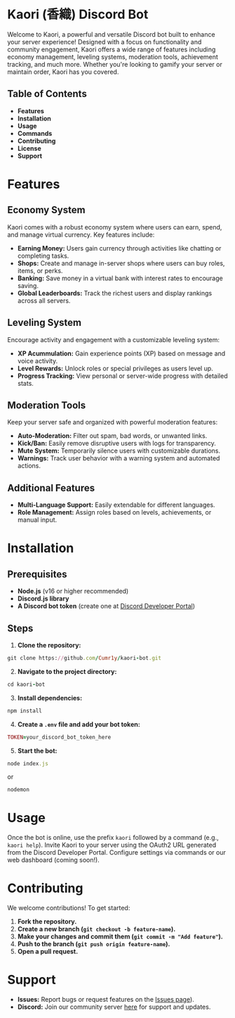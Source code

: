 # Kaori (香織) Discord Bot
Welcome to Kaori, a powerful and versatile Discord bot built to enhance your server experience! Designed with a focus on functionality and community engagement, Kaori offers a wide range of features including economy management, leveling systems, moderation tools, achievement tracking, and much more. Whether you're looking to gamify your server or maintain order, Kaori has you covered.

## Table of Contents
- **Features**
- **Installation**
- **Usage**
- **Commands**
- **Contributing**
- **License**
- **Support**

# Features
## Economy System
Kaori comes with a robust economy system where users can earn, spend, and manage virtual currency. Key features include:
- **Earning Money:**
  Users gain currency through activities like chatting or completing tasks.
- **Shops:**
  Create and manage in-server shops where users can buy roles, items, or perks.
- **Banking:**
  Save money in a virtual bank with interest rates to encourage saving.
- **Global Leaderboards:**
  Track the richest users and display rankings across all servers.

## Leveling System
Encourage activity and engagement with a customizable leveling system:
- **XP Acummulation:** Gain experience points (XP) based on message and voice activity.
- **Level Rewards:** Unlock roles or special privileges as users level up.
- **Progress Tracking:** View personal or server-wide progress with detailed stats.

## Moderation Tools
Keep your server safe and organized with powerful moderation features:
- **Auto-Moderation:** Filter out spam, bad words, or unwanted links.
- **Kick/Ban:** Easily remove disruptive users with logs for transparency.
- **Mute System:** Temporarily silence users with customizable durations.
- **Warnings:** Track user behavior with a warning system and automated actions.

## Additional Features
- **Multi-Language Support:** Easily extendable for different languages.
- **Role Management:** Assign roles based on levels, achievements, or manual input.

# Installation
## Prerequisites
- **Node.js** (v16 or higher recommended)
- **Discord.js library**
- **A Discord bot token** (create one at [Discord Developer Portal](https://discord.com/developers/applications))

## Steps
1. **Clone the repository:**
```ruby
git clone https://github.com/Cumr1y/kaori-bot.git
```
2. **Navigate to the project directory:**
```ruby
cd kaori-bot
```
3. **Install dependencies:**
```ruby
npm install
```
4. **Create a `.env` file and add your bot token:**
```ruby
TOKEN=your_discord_bot_token_here
```
5. **Start the bot:**
```ruby
node index.js
```
or
```ruby
nodemon
```

# Usage
Once the bot is online, use the prefix `kaori` followed by a command (e.g., `kaori help`). Invite Kaori to your server using the OAuth2 URL generated from the Discord Developer Portal. Configure settings via commands or our web dashboard (coming soon!).

# Contributing
We welcome contributions! To get started:

1. **Fork the repository.**
2. **Create a new branch (`git checkout -b feature-name`).**
3. **Make your changes and commit them (`git commit -m "Add feature"`).**
4. **Push to the branch (`git push origin feature-name`).**
5. **Open a pull request.**

# Support
- **Issues:** Report bugs or request features on the [Issues page](https://github.com/Cumr1y/KaoriBot/issues)).
- **Discord:** Join our community server [here](https://discord.gg/myaNUHaT8y) for support and updates.
